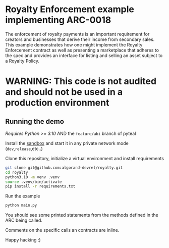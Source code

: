 # Royalty Enforcement example implementing ARC-0018


The enforcement of royalty payments is an important requirement for creators and businesses that derive their income from secondary sales. This example demonstrates how one might implement the Royalty Enforcement contract as well as presenting a marketplace that adheres to the spec and provides an interface for listing and selling an asset subject to a Royalty Policy.


# WARNING: This code is not audited and should not be used in a production environment  

## Running the demo

*Requires Python >= 3.10* AND the `feature/abi` branch of pyteal

Install the [sandbox](https://github.com/algorand/sandbox) and start it in any private network mode (`dev`,`release`,etc..)

Clone this repository, initialize a virtual environment and install requirements
```sh
git clone git@github.com:algorand-devrel/royalty.git
cd royalty
python3.10 -m venv .venv
source .venv/bin/activate
pip install -r requirements.txt
```

Run the example
```sh
python main.py
```

You should see some printed statements from the methods defined in the ARC being called.

Comments on the specific calls an contracts are inline.

Happy hacking :)

